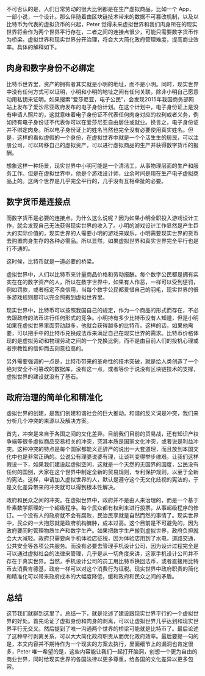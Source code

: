 不可否认的是，人们日常劳动的很大比例都是在生产虚拟商品，比如一个 App，一部小说，一个设计。那么伴随着由区块链技术带来的数据不可篡改机制，以及以比特币为代表的虚拟货币的兴起，Peter 觉得未来虚拟世界和我们肉身所在的现实世界将会作为两个世界平行存在，二者之间的连接点很少，可能只需要数字货币作为桥梁。虚拟世界和现实世界分开治理，将会大大简化政府管理难度，提高商业效率。具体的解释如下。

## 肉身和数字身份不必绑定

比特币世界里，资产的拥有者其实就是小明的地址，而不是小明。同时，现实世界中没有任何方式可以证明，小明和小明的地址之间有任何关联，除非小明自己愿意动用私钥来证明。如果搜索“爱莎尼亚，电子公民”，会发现2015年我国商务部网站上发布了爱沙尼亚政府发布的电子身份计划。在这个计划中，电子身份证上是没有申请人照片的，这就意味着电子身份证不代表任何肉身对应的权利或者义务，例如持有电子身份证不代表你可以在爱莎尼亚自由居住或就业。换言之，电子身份证并不绑定肉身。所以电子身份证上的姓名当然也完全没有必要使用真实姓名。但是，这样的看似虚假的一个身份，在虚拟世界中就是一个个活生生的居民，可以注册公司，可以转移自己的虚拟资产，可以进行虚拟商品的生产并获得数字货币的报酬。

想象这样一种场景，现实世界中小明可能是一个清洁工，从事物理层面的生产和服务工作。但是在虚拟世界中，他是个游戏设计师，业余时间是用在生产电子虚拟商品上的。这两个世界是几乎完全平行的，几乎没有互相牵扯的必要。

## 数字货币是连接点

而数字货币是必要的连接点。为什么这么说呢？因为如果小明全职投入游戏设计工作，就会发现自己无法获得现实世界的收入了。小明的游戏设计工作显然是产生巨大的实际价值的，现实世界的人需要小明的游戏来娱乐，小明需要现实世界的货币去购置肉身生存的各种必需品。所以显然，如果虚拟世界和真实世界完全平行也是行不通的。

这时候，比特币就是一道必要的桥梁。

虚拟世界中，人们以比特币来计量商品价格和劳动报酬。每个数字公民都是拥有实实在在的数字资产的人，所以在数字世界中，如果有人作恶，一样可以受到惩罚，例如罚款，或者标定不良信用，当每个数字公民都爱惜自己的羽毛，现实世界的很多游戏规则都可以完全照搬到虚拟世界里。

现实世界中，比特币可以按照我国自己的规定，作为一个商品的形式而存在，不必去跟政府的法币进行任何形式的竞争。小明持有多少比特币没有人知道，但是小明如果在虚拟世界里面劳动越多，他就会获得越多的比特币。这样的话，如果他需要，可以把手中的比特币兑换成法币来满足自己在现实世界的需求。比特币价格体现的是虚拟劳动和物理劳动之间的一个兑换比例，而不是由目前人们的投机心理或者宗教性的信仰而去刻意拉高的。

另外需要强调的一点是，比特币带来的革命性的技术突破，就是给人类创造了一个绝对安全不可篡改的数据库，没有这一点，或者等价于说没有区块链技术的支撑，虚拟世界的建设就没有了基石。

## 政府治理的简单化和精准化

虚拟世界的创建，是我们创建和谐社会的巨大推动。和谐的反义词是冲突，我们来分析几个冲突的来源以及解决方案。

首先，冲突是来自于各国之间的文化差异。目前我们目前的贸易战，还有知识产权争端等很多虚拟商品交易相关的冲突，究其本质是国家文化冲突，或者说是利益冲突。这种冲突的特点是每个国家都能义正辞严的说出一大套道理，而且放到本国文化中也是非常正确的。公说公有理婆说婆有理，让谈判变得举步维艰。让我们这样假设一下，如果我们建设起虚拟空间，这就是一个天然的无国界的国度，公民没有任何的国别，大家在这个世界中制定全新的贸易规则，专利保护规则，以至于全新的宪法。这样，申请加入虚拟世界的人，默认是遵守这个无文化歧视的宪法的，于是文化差异带来的冲突就可以得到根本性解决。

政府和民众之间的冲突。在虚拟世界中，政府并不是由人来治理的，而是一个基于朴素数学原理的一个超级程序。每个民众都有权利来进行投票，从事超级程序的修订。一个没有人的政府就不会有腐败，民治民享就是自然而然的事情了。现实世界中，民众的一大抱怨就是政府机构臃肿，成本过高。这个目前是不可避免的，因为政府要同时管理物质生产和数字生产。如果把数字生产搬到虚拟世界，政府负担就会大大减轻。政府只需要向手机体验店征税，因为体验店用到了水电，道路交通，公共安全等各项公共服务。而没有必要去管理手机设计公司，因为设计过程完全是可以通过虚拟社会的法律来管理，几乎是从一切角度来讲，这家手机设计公司并不存在于真实世界。当然，手机设计公司的员工用比特币换回法币，或者直接用比特币去消费肯德基，政府一样可以对这个消费行为征税。现实世界中政府职责的简化和精准化可以带来政府成本的大幅度降低，缓和政府和民众之间的矛盾。

## 总结
这节我们就聊到这里了。总结一下，就是论述了建设跟现实世界平行的一个虚拟世界的好处。首先论证了虚拟身份和肉身的剥离，可以让虚拟世界几乎达到和现实世界平行无交叉。然后提到了唯一沟通两个世界的桥梁可能就是比特币了。最后论述了这种平行剥离关系，可以大大简化政府职责从而优化政府效率。最后要提一句的是，本文内容并不期待作为一个现实的方案去执行，里面细节上的漏洞也肯定很多，Peter 唯一希望的是，这些内容能让我们一起打开脑洞，创想一个更为自由的商业世界，同时给现实世界的各国法律以更多尊重，给各国的文化差异以更多包容。
